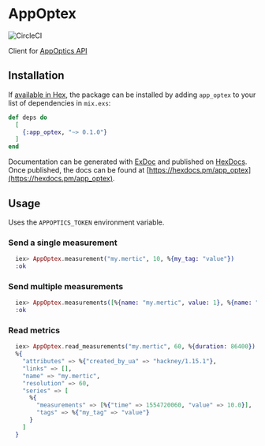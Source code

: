 # AppOptex

![CircleCI](https://img.shields.io/circleci/project/github/sashman/app_optex.svg)

Client for [AppOptics API](https://docs.appoptics.com/api/)

## Installation

If [available in Hex](https://hex.pm/docs/publish), the package can be installed
by adding `app_optex` to your list of dependencies in `mix.exs`:

```elixir
def deps do
  [
    {:app_optex, "~> 0.1.0"}
  ]
end
```

Documentation can be generated with [ExDoc](https://github.com/elixir-lang/ex_doc)
and published on [HexDocs](https://hexdocs.pm). Once published, the docs can
be found at [https://hexdocs.pm/app_optex](https://hexdocs.pm/app_optex).

## Usage

Uses the `APPOPTICS_TOKEN` environment variable.

### Send a single measurement

```elixir
  iex> AppOptex.measurement("my.mertic", 10, %{my_tag: "value"})
  :ok
```

### Send multiple measurements

```elixir
  iex> AppOptex.measurements([%{name: "my.mertic", value: 1}, %{name: "my.other_mertic", value: 5}], %{my_tag: "value"})
  :ok
```

### Read metrics

```elixir
  iex> AppOptex.read_measurements("my.mertic", 60, %{duration: 86400})
  %{
    "attributes" => %{"created_by_ua" => "hackney/1.15.1"},
    "links" => [],
    "name" => "my.mertic",
    "resolution" => 60,
    "series" => [
      %{
        "measurements" => [%{"time" => 1554720060, "value" => 10.0}],
        "tags" => %{"my_tag" => "value"}
      }
    ]
  }
```